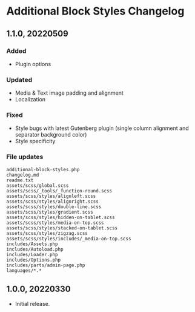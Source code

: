 # Additional Block Styles Changelog

## 1.1.0, 20220509

### Added
- Plugin options

### Updated
- Media & Text image padding and alignment
- Localization

### Fixed
- Style bugs with latest Gutenberg plugin (single column alignment and separator background color)
- Style specificity

### File updates
	additional-block-styles.php
	changelog.md
	readme.txt
	assets/scss/global.scss
	assets/scss/_tools/_function-round.scss
	assets/scss/styles/alignleft.scss
	assets/scss/styles/alignright.scss
	assets/scss/styles/double-line.scss
	assets/scss/styles/gradient.scss
	assets/scss/styles/hidden-on-tablet.scss
	assets/scss/styles/media-on-top.scss
	assets/scss/styles/stacked-on-tablet.scss
	assets/scss/styles/zigzag.scss
	assets/scss/styles/includes/_media-on-top.scss
	includes/Assets.php
	includes/Autoload.php
	includes/Loader.php
	includes/Options.php
	includes/parts/admin-page.php
	languages/*.*


## 1.0.0, 20220330

- Initial release.
